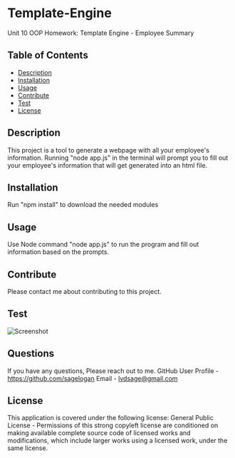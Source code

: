 # Template-Engine
Unit 10 OOP Homework: Template Engine - Employee Summary
  ## Table of Contents 
  * [Description](#description)
  * [Installation](#installation)
  * [Usage](#usage)
  * [Contribute](#contribute)
  * [Test](#test)
  * [License](#license)
  ## Description 
  This project is a tool to generate a webpage with all your employee's information. Running "node app.js" in the terminal will prompt you to fill out your employee's information that will get generated into an html file.
  ## Installation
  Run "npm install" to download the needed modules
  ## Usage 
  Use Node command "node app.js" to run the program and fill out information based on the prompts. 
  ## Contribute
  Please contact me about contributing to this project. 
  ## Test
  ![Screenshot](./assets/demo.gif)
  ## Questions
  If you have any questions, Please reach out to me.
  GitHub User Profile - https://github.com/sagelogan
  Email - lvdsage@gmail.com
  ## License
  This application is covered under the following license: General Public License - Permissions of this strong copyleft license are conditioned on making available complete source code of licensed works and modifications, which include larger works using a licensed work, under the same license.
